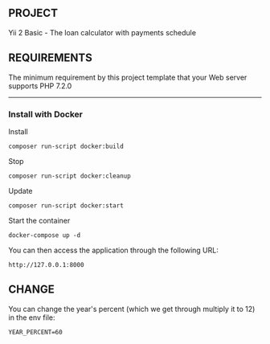 
PROJECT
------------

Yii 2 Basic - The loan calculator with payments schedule

REQUIREMENTS
------------

The minimum requirement by this project template that your Web server supports PHP 7.2.0


------------

### Install with Docker

Install

    composer run-script docker:build
    
Stop 

    composer run-script docker:cleanup
      
Update

    composer run-script docker:start
    
Start the container

    docker-compose up -d
    
You can then access the application through the following URL:

    http://127.0.0.1:8000
    
    
CHANGE
-------------
    
You can change the year's percent (which we get through multiply it to 12) in the env file:

    YEAR_PERCENT=60













